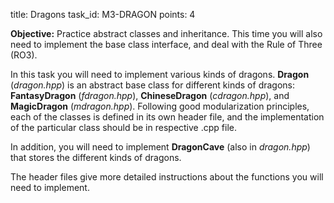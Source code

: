 title: Dragons
task_id: M3-DRAGON
points: 4


**Objective:** Practice abstract classes and inheritance. This time
  you will also need to implement the base class interface, and deal
  with the Rule of Three (RO3).

In this task you will need to implement various kinds of
dragons. **Dragon** (*dragon.hpp*) is an abstract base class for
different kinds of dragons: **FantasyDragon** (*fdragon.hpp*),
**ChineseDragon** (*cdragon.hpp*), and **MagicDragon**
(*mdragon.hpp*). Following good modularization principles, each of the
classes is defined in its own header file, and the implementation of
the particular class should be in respective .cpp file.

In addition, you will need to implement **DragonCave** (also in
*dragon.hpp*) that stores the different kinds of dragons.

The header files give more detailed instructions about the functions
you will need to implement.
